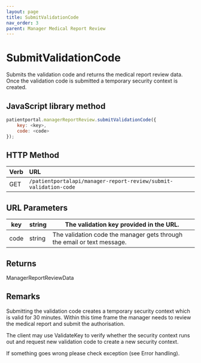```yaml
---
layout: page
title: SubmitValidationCode
nav_order: 3
parent: Manager Medical Report Review
---
```


# SubmitValidationCode

Submits the validation code and returns the medical report review data. Once the validation code is submitted a temporary security context is created.

## JavaScript library method

```javascript
patientportal.managerReportReview.submitValidationCode({
    key: <key>,
    code: <code>
});
```

## HTTP Method

| Verb | URL                                               |
|:-----|:--------------------------------------------------|
| GET | `/patientportalapi/manager-report-review/submit-validation-code` |

## URL Parameters

| key | string | The validation key provided in the URL. |
| --- | --- | --- |
| code | string | The validation code the manager gets through the email or text message. |

## Returns

ManagerReportReviewData

## Remarks

Submitting the validation code creates a temporary security context which is valid for 30 minutes. Within this time frame the manager needs to review the medical report and submit the authorisation.

The client may use ValidateKey to verify whether the security context runs out and request new validation code to create a new security context.

If something goes wrong please check exception (see Error handling).
